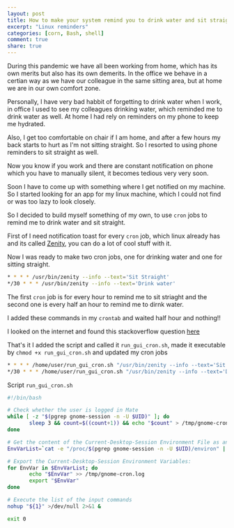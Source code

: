 ```yaml
---
layout: post
title: How to make your system remind you to drink water and sit straight
excerpt: "Linux reminders"
categories: [corn, Bash, shell]
comment: true
share: true
---
```


During this pandemic we have all been working from home, which has its own merits but also has its own demerits. In the office we behave in a certian way as we have our colleague in the same sitting area, but at home we are in our own comfort zone.

Personally, I have very bad habbit of forgetting to drink water when I work, in office I used to see my colleagues drinking water, which reminded me to drink water as well. At home I had rely on reminders on my phone to keep me hydrated. 

Also, I get too comfortable on chair if I am home, and after a few hours my back starts to hurt as I'm not sitting straight. So I resorted to using phone reminders to sit straight as well. 

Now you know if you work and there are constant notification on phone which you have to manually silent, it becomes tedious very very soon.

Soon I have to come up with something where I get notified on my machine. So I started looking for an app for my linux machine, which I could not find or was too lazy to look closely.

So I decided to build myself something of my own, to use `cron` jobs to remind me to drink water and sit straight.

First of I need notification toast for every `cron` job, which linux already has and its called [Zenity](https://linux.die.net/man/1/zenity), you can do a lot of cool stuff with it.

Now I was ready to make two cron jobs, one for drinking water and one for sitting straight. 

```bash
* * * * /usr/bin/zenity --info --text='Sit Straight'
*/30 * * * /usr/bin/zenity --info --text='Drink water'
```

The first `cron` job is for every hour to remind me to sit striaght and the second one is every half an hour to remind me to dirnk water.

I added these commands in my `crontab` and waited half hour and nothing!! 

I looked on the internet and found this stackoverflow question [here](https://askubuntu.com/questions/978382/how-can-i-show-notify-send-messages-triggered-by-crontab/978413#978413)

That's it I added the script and called it `run_gui_cron.sh`, made it executable by `chmod +x run_gui_cron.sh` and updated my cron jobs

```bash
* * * * /home/user/run_gui_cron.sh "/usr/bin/zenity --info --text='Sit Straight'"
*/30 * * * /home/user/run_gui_cron.sh "/usr/bin/zenity --info --text='Drink water'"
```
Script `run_gui_cron.sh`
```bash
#!/bin/bash                                                                                                                                                                                                                                

# Check whether the user is logged in Mate
while [ -z "$(pgrep gnome-session -n -U $UID)" ]; do
       sleep 3 && count=$((count+1)) && echo "$count" > /tmp/gnome-cron.log
done

# Get the content of the Current-Desktop-Session Environment File as an array:
EnvVarList=`cat -e "/proc/$(pgrep gnome-session -n -U $UID)/environ" | sed 's/\^@/\n/g'`

# Export the Current-Desktop-Session Environment Variables:
for EnvVar in $EnvVarList; do
       echo "$EnvVar" >> /tmp/gnome-cron.log
       export "$EnvVar"
done

# Execute the list of the input commands
nohup "${1}" >/dev/null 2>&1 &

exit 0
```
